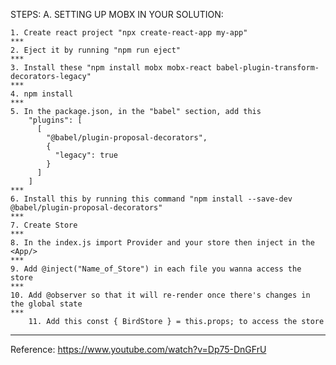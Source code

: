 STEPS:
A. SETTING UP MOBX IN YOUR SOLUTION:

	1. Create react project "npx create-react-app my-app"
	***
	2. Eject it by running "npm run eject"
	***
	3. Install these "npm install mobx mobx-react babel-plugin-transform-decorators-legacy"
	***
	4. npm install
	***
	5. In the package.json, in the "babel" section, add this
	    "plugins": [
	      [
	        "@babel/plugin-proposal-decorators",
	        {
	          "legacy": true
	        }
	      ]
	    ]
	***
	6. Install this by running this command "npm install --save-dev @babel/plugin-proposal-decorators"
	***
	7. Create Store
	***
	8. In the index.js import Provider and your store then inject in the <App/>
	***
	9. Add @inject("Name_of_Store") in each file you wanna access the store
	***
	10. Add @observer so that it will re-render once there's changes in the global state
	***
    	11. Add this const { BirdStore } = this.props; to access the store
 ***   
Reference: https://www.youtube.com/watch?v=Dp75-DnGFrU
